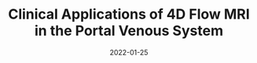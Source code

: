 ---
title: "Clinical Applications of 4D Flow MRI in the Portal Venous System"
collection: publications
permalink: /publication/2022-01-25-portal
date: 2022-01-25
venue: 'Clinical Applications of 4D Flow MRI in the Portal Venous System'
paperurl: 'http://academicpages.github.io/files/PV_4Dflow_review.pdf'
link: https://pubmed.ncbi.nlm.nih.gov/35082218/
code: 
github: 
citation: 'Oechtering, T. H., <b>Roberts, G. S.</b>, Panagiotopoulos, N., Wieben, O., Reeder, S. B., and Roldan-Alzate, A. (2022). &quot;Clinical Applications of 4D Flow MRI in the Portal Venous System&quot;. <i>Magn Reson Med Sci</i>, 21(2), 340-353. doi:10.2463/mrms.rev.2021-0105d'
---